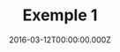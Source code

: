 ---
uuid: f4938728-4b21-47a1-819b-7d505b2e062c
locale: en-GB
date: 2016-03-12T00:00:00.000Z
published: true
project: "for"
contentType: "news"
slug: "question"
title: "Exemple 1"
question_title: "Which of these adverts is not what it appears to be?"
question_subtitle: "Choose which of these campaign adverts you think should be treated with caution!"
explanation_title: "Which of these adverts is not what it appears to be?"
explanation_subtitle: "Choose which of these campaign adverts you think should be treated with caution!"
stats_title: "Which of these adverts is not what it appears to be?"
stats_subtitle: "Other people thought that these adverts are not what they appeared to be:"
explanation_description_html: "
  <h2>
    The title of explanation goes in markdown
  </h2>
  <p>
    Lorem ipsum dolor sit amet consectetur adipisicing elit.
    Sed distinctio modi maiores quasi sunt totam voluptatum mollitia corrupti veritatis id accusamus,
    excepturi accusantium eligendi minima molestiae eaque omnis cumque? Deleniti.
  </p>
  <p>
    Lorem ipsum dolor sit amet consectetur adipisicing elit. Sed distinctio modi maiores quasi sunt totam voluptatum
    mollitia corrupti veritatis id accusamus, excepturi accusantium eligendi minima molestiae eaque omnis cumque? Deleniti.
  </p>
  <p>
    Lorem ipsum dolor sit amet consectetur adipisicing elit. Sed distinctio modi maiores quasi sunt totam
    voluptatum mollitia corrupti veritatis id accusamus, excepturi accusantium eligendi minima molestiae eaque omnis cumque? Deleniti.
  </p>
  <p>
    Lorem ipsum dolor sit amet consectetur adipisicing elit. Sed distinctio modi maiores quasi sunt
    totam voluptatum mollitia corrupti veritatis id accusamus, excepturi accusantium eligendi minima molestiae eaque omnis cumque? Deleniti.
  </p>
  <p>
    Lorem ipsum dolor sit amet consectetur adipisicing elit. Sed distinctio modi maiores
    quasi sunt totam voluptatum mollitia corrupti veritatis id accusamus, excepturi
    accusantium eligendi minima molestiae eaque omnis cumque? Deleniti.
  </p>"
items:
  - fake: true
    web_url: "https://densitydesign.github.io/teaching-dd15/course-results/es03/group01/"
    video_url: "https://vimeo.com/386102796"
    image_url: "https://cdn.ttc.io/i/fit/406/228/sm/0/plain/fake-or-real-news-edition/1.jpg"
    title: "The 1 title of the item is max 36 ch"
    text: "The title of the item is maximum 160 characters long. Sed distinctio modi maiores quasi sunt totam voluptatum?"
    click_count: 123
  - fake: false
    web_url: "https://densitydesign.github.io/teaching-dd15/course-results/es03/group01/"
    video_url: "https://vimeo.com/386102796"
    image_url: "https://cdn.ttc.io/i/fit/406/228/sm/0/plain/fake-or-real-news-edition/2.jpg"
    title: "The 1 title of the item is max 36 ch"
    text: "The title of the item is maximum 160 characters long. Sed distinctio modi maiores quasi sunt totam voluptatum?"
    click_count: 753
  - fake: true
    web_url: "https://densitydesign.github.io/teaching-dd15/course-results/es03/group01/"
    video_url: "https://vimeo.com/386102796"
    image_url: "https://cdn.ttc.io/i/fit/406/228/sm/0/plain/fake-or-real-news-edition/3.jpg"
    title: "The 1 title of the item is max 36 ch"
    text: "The title of the item is maximum 160 characters long. Sed distinctio modi maiores quasi sunt totam voluptatum?"
    click_count: 654
  - fake: false
    web_url: "https://densitydesign.github.io/teaching-dd15/course-results/es03/group01/"
    video_url: "https://vimeo.com/386102796"
    image_url: "https://cdn.ttc.io/i/fit/406/228/sm/0/plain/fake-or-real-news-edition/1.jpg"
    title: "The 1 title of the item is max 36 ch"
    text: "The title of the item is maximum 160 characters long. Sed distinctio modi maiores quasi sunt totam voluptatum?"
    click_count: 123
---